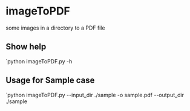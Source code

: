 # imageToPDF
some images in a directory to a PDF file

## Show help
`python imageToPDF.py -h

## Usage for Sample case
`python imageToPDF.py --input_dir ./sample -o sample.pdf --output_dir ./sample
